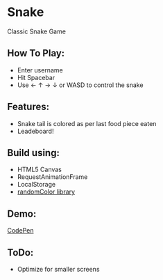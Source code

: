 # Snake
Classic Snake Game

## How To Play:
* Enter username
* Hit Spacebar
* Use ← ↑ → ↓ or WASD to control the snake

## Features:
* Snake tail is colored as per last food piece eaten
* Leadeboard!

## Build using: 
* HTML5 Canvas
* RequestAnimationFrame
* LocalStorage
* [randomColor library](https://github.com/davidmerfield/randomColor)

## Demo:
[CodePen](https://codepen.io/imbroyury/full/GdJbZb/)

## ToDo:
* Optimize for smaller screens
